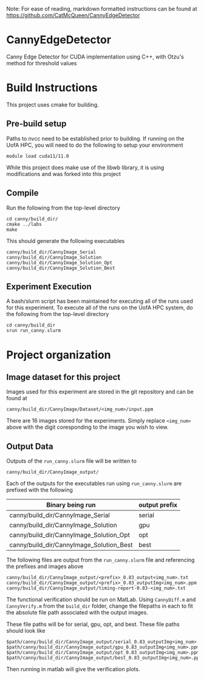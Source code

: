 Note: For ease of reading, markdown formatted instructions can be found at
https://github.com/CatMcQueen/CannyEdgeDetector

# CannyEdgeDetector
Canny Edge Detector for CUDA implementation using C++, with Otzu's method for 
threshold values

# Build Instructions
This project uses cmake for building. 

## Pre-build setup
Paths to nvcc need to be established prior to building. If running on the UofA 
HPC, you will need to do the following to setup your environment
```
module load cuda11/11.0
```
While this project does make use of the libwb library, it is using 
modifications and was forked into this project

## Compile
Run the following from the top-level directory
```
cd canny/build_dir/
cmake ../labs
make
```
This should generate the following executables 
```
canny/build_dir/CannyImage_Serial
canny/build_dir/CannyImage_Solution
canny/build_dir/CannyImage_Solution_Opt
canny/build_dir/CannyImage_Solution_Best
```

## Experiment Execution
A bash/slurm script has been maintained for executing all of the runs used for 
this experiment. To execute all of the runs on the UofA HPC system, do the 
following from the top-level directory
```
cd canny/build_dir
srun run_canny.slurm
```
# Project organization
## Image dataset for this project
Images used for this experiment are stored in the git repository and can be
found at
```
canny/build_dir/CannyImage/Dataset/<img_num>/input.ppm
```
There are 16 images stored for the experiments. Simply replace ```<img_num>```
above with the digit coresponding to the image you wish to view.

## Output Data
Outputs of the ```run_canny.slurm``` file will be written to 
```
canny/build_dir/CannyImage_output/
```
Each of the outputs for the executables run using ```run_canny.slurm``` are prefixed
with the following

| Binary being run                         | output prefix |
|------------------------------------------|---------------|
| canny/build_dir/CannyImage_Serial        | serial        |
| canny/build_dir/CannyImage_Solution      | gpu           |
| canny/build_dir/CannyImage_Solution_Opt  | opt           |
| canny/build_dir/CannyImage_Solution_Best | best          |

The following files are output from the ```run_canny.slurm``` file and referencing 
the prefixes and images above
```
canny/build_dir/CannyImage_output/<prefix>_0.83_output<img_num>.txt
canny/build_dir/CannyImage_output/<prefix>_0.83_outputImg<img_num>.ppm
canny/build_dir/CannyImage_output/timing-report-0.83-<img_num>.txt
```

The functional verification should be run on MatLab. Using ```CannyDiff.m``` and 
```CannyVerify.m``` from the ```build_dir``` folder, change the filepaths in 
each to fit the absolute file path associated with the output images. 

These file paths will be for serial, gpu, opt, and best. These file paths should
look like 
```
$path/canny/build_dir/CannyImage_output/serial_0.83_outputImg<img_num>.ppm
$path/canny/build_dir/CannyImage_output/gpu_0.83_outputImg<img_num>.ppm
$path/canny/build_dir/CannyImage_output/opt_0.83_outputImg<img_num>.ppm
$path/canny/build_dir/CannyImage_output/best_0.83_outputImg<img_num>.ppm
```
Then running in matlab will give the verification plots.

